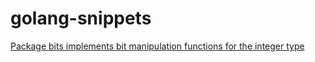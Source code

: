 # golang-snippets

[Package bits implements bit manipulation functions for the integer type](./bit/bits.go)
